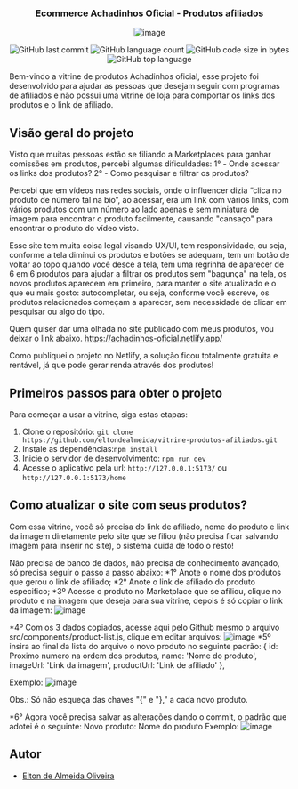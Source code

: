 <h3 align="center">Ecommerce Achadinhos Oficial - Produtos afiliados</h3>
<div align="center">
  
![image](https://github.com/user-attachments/assets/91debfb7-05d1-4f62-8992-ca5739c60563)

</div>

<div align="center">
  <img alt="GitHub last commit" src="https://img.shields.io/github/last-commit/eltondealmeida/vitrine-produtos-afiliados">
  
  <img alt="GitHub language count" src="https://img.shields.io/github/languages/count/eltondealmeida/vitrine-produtos-afiliadoss">
  
  <img alt="GitHub code size in bytes" src="https://img.shields.io/github/languages/code-size/eltondealmeida/vitrine-produtos-afiliados">
  
  <img alt="GitHub top language" src="https://img.shields.io/github/languages/top/eltondealmeida/vitrine-produtos-afiliados">
</div>

Bem-vindo a vitrine de produtos Achadinhos oficial, esse projeto foi desenvolvido para ajudar as pessoas que desejam seguir com programas de afiliados e não possui uma vitrine de loja para comportar os links dos produtos e o link de afiliado. 

## Visão geral do projeto

Visto que muitas pessoas estão se filiando a Marketplaces para ganhar comissões em produtos, percebi algumas dificuldades: 
1° - Onde acessar os links dos produtos? 
2° - Como pesquisar e filtrar os produtos? 

Percebi que em vídeos nas redes sociais, onde o influencer dizia “clica no produto de número tal na bio”, ao acessar, era um link com vários links, com vários produtos com um número ao lado apenas e sem miniatura de imagem para encontrar o produto facilmente, causando "cansaço" para encontrar o produto do vídeo visto.

Esse site tem muita coisa legal visando UX/UI, tem responsividade, ou seja, conforme a tela diminui os produtos e botões se adequam, tem um botão de voltar ao topo quando você desce a tela, tem uma regrinha de aparecer de 6 em 6 produtos para ajudar a filtrar os produtos sem "bagunça" na tela, os novos produtos aparecem em primeiro, para manter o site atualizado e o que eu mais gosto: autocompletar, ou seja, conforme você escreve, os produtos relacionados começam a aparecer, sem necessidade de clicar em pesquisar ou algo do tipo. 

Quem quiser dar uma olhada no site publicado com meus produtos, vou deixar o link abaixo.
https://achadinhos-oficial.netlify.app/

Como publiquei o projeto no Netlify, a solução ficou totalmente gratuita e rentável, já que pode gerar renda através dos produtos!

## Primeiros passos para obter o projeto

Para começar a usar a vitrine, siga estas etapas:

1. Clone o repositório: `git clone https://github.com/eltondealmeida/vitrine-produtos-afiliados.git`
2. Instale as dependências:`npm install`
3. Inicie o servidor de desenvolvimento: `npm run dev`
4. Acesse o aplicativo pela url: `http://127.0.0.1:5173/` ou `http://127.0.0.1:5173/home`

   
## Como atualizar o site com seus produtos? 

Com essa vitrine, você só precisa do link de afiliado, nome do produto e link da imagem diretamente pelo site que se filiou (não precisa ficar salvando imagem para inserir no site), o sistema cuida de todo o resto!

Não precisa de banco de dados, não precisa de conhecimento avançado, só precisa seguir o passo a passo abaixo:
*1° Anote o nome dos produtos que gerou o link de afiliado;
*2° Anote o link de afiliado do produto especifico; 
*3º Acesse o produto no Marketplace que se afiliou, clique no produto e na imagem que deseja para sua vitrine, depois é só copiar o link da imagem: 
![image](https://github.com/user-attachments/assets/d39c6398-6ad3-4fc8-9eef-8b677119d727)

*4º Com os 3 dados copiados, acesse aqui pelo Github mesmo o arquivo src/components/product-list.js, clique em editar arquivos:
![image](https://github.com/user-attachments/assets/c5f16ef6-7aeb-46a7-88a4-9f96fbadbf24)
*5º insira ao final da lista do arquivo o novo produto no seguinte padrão:
{ 
    id: Proximo numero na ordem dos produtos, 
    name: 'Nome do produto', 
    imageUrl: 'Link da imagem', 
    productUrl: 'Link de afiliado' 
  },
  
Exemplo:
![image](https://github.com/user-attachments/assets/dbb60bd7-780e-4574-a760-e60f2612f300)

Obs.: Só não esqueça das chaves "{" e "}," a cada novo produto. 

*6° Agora você precisa salvar as alterações dando o commit, o padrão que adotei é o seguinte: 
Novo produto: Nome do produto
Exemplo:
![image](https://github.com/user-attachments/assets/8b146fbd-ef84-4cc6-9c2b-f605501a8034)



## Autor
- [Elton de Almeida Oliveira](https://www.linkedin.com/in/eltondealmeida/)
